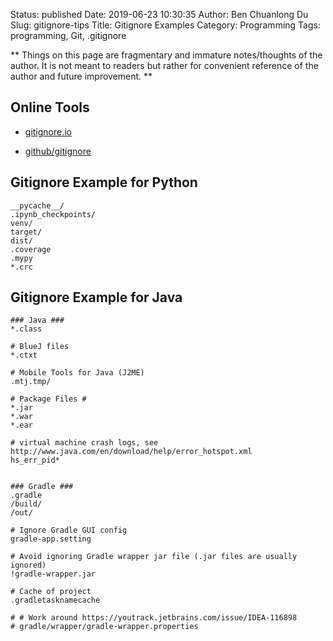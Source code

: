 Status: published
Date: 2019-06-23 10:30:35
Author: Ben Chuanlong Du
Slug: gitignore-tips
Title: Gitignore Examples
Category: Programming
Tags: programming, Git, .gitignore

**
Things on this page are
fragmentary and immature notes/thoughts of the author.
It is not meant to readers
but rather for convenient reference of the author and future improvement.
**

## Online Tools

- [gitignore.io](https://www.gitignore.io/)

- [github/gitignore](https://github.com/github/gitignore)

## Gitignore Example for Python
```
__pycache__/
.ipynb_checkpoints/
venv/
target/
dist/
.coverage
.mypy
*.crc
```

## Gitignore Example for Java
```
### Java ###
*.class

# BlueJ files
*.ctxt

# Mobile Tools for Java (J2ME)
.mtj.tmp/

# Package Files #
*.jar
*.war
*.ear

# virtual machine crash logs, see http://www.java.com/en/download/help/error_hotspot.xml
hs_err_pid*


### Gradle ###
.gradle
/build/
/out/

# Ignore Gradle GUI config
gradle-app.setting

# Avoid ignoring Gradle wrapper jar file (.jar files are usually ignored)
!gradle-wrapper.jar

# Cache of project
.gradletasknamecache

# # Work around https://youtrack.jetbrains.com/issue/IDEA-116898
# gradle/wrapper/gradle-wrapper.properties
```

